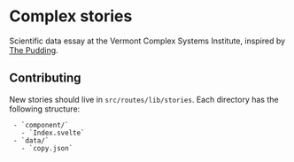 # Complex stories

Scientific data essay at the Vermont Complex Systems Institute, inspired by [The Pudding](https://pudding.cool/).

## Contributing

New stories should live in `src/routes/lib/stories`. Each directory has the following structure:

```
 - `component/`
   - `Index.svelte`
 - `data/`
   - `copy.json`
```